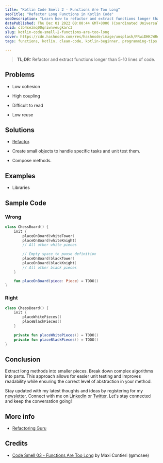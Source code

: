 ```yaml
---
title: "Kotlin Code Smell 2 - Functions Are Too Long"
seoTitle: "Refactor Long Functions in Kotlin Code"
seoDescription: "Learn how to refactor and extract functions longer than 5-10 lines of code to improve code quality and maintainability in Kotlin."
datePublished: Thu Dec 01 2022 08:00:44 GMT+0000 (Coordinated Universal Time)
cuid: clb4sezmq00qniwnveugkarc3
slug: kotlin-code-smell-2-functions-are-too-long
cover: https://cdn.hashnode.com/res/hashnode/image/unsplash/PRwiDHKJWRo/upload/v1669832611031/6RAbcDEZ6.jpeg
tags: functions, kotlin, clean-code, kotlin-beginner, programming-tips

---
```


> **TL;DR:** Refactor and extract functions longer than 5-10 lines of code.

## Problems

* Low cohesion
    
* High coupling
    
* Difficult to read
    
* Low reuse
    

## Solutions

* [Refactor](https://maximilianocontieri.com/refactoring-010-extract-method-object).
    
* Create small objects to handle specific tasks and unit test them.
    
* Compose methods.
    

## Examples

* Libraries
    

## Sample Code

### **Wrong**

```kotlin
class ChessBoard() {
    init {
        placeOnBoard(whiteTower)
        placeOnBoard(whiteKnight)
        // All other white pieces
        
        // Empty space to pause definition
        placeOnBoard(blackTower)
        placeOnBoard(blackKnight)
        // All other black pieces
    }

    fun placeOnBoard(piece: Piece) = TODO()
}
```

### Right

```kotlin
class ChessBoard() {
    init {
        placeWhitePieces()
        placeBlackPieces()
    }
    
    private fun placeWhitePieces() = TODO()
    private fun placeBlackPieces() = TODO()
}
```

## Conclusion

Extract long methods into smaller pieces. Break down complex algorithms into parts. This approach allows for easier unit testing and improves readability while ensuring the correct level of abstraction in your method.

Stay updated with my latest thoughts and ideas by registering for my [newsletter](https://yonatankarp.com/newsletter). Connect with me on [LinkedIn](https://www.linkedin.com/in/yonatankarp/) or [Twitter](https://twitter.com/yonatan_karp). Let's stay connected and keep the conversation going!

## More info

* [Refactoring Guru](https://refactoring.guru/es/smells/long-method)
    

## Credits

* [Code Smell 03 - Functions Are Too Long](https://maximilianocontieri.com/code-smell-03-functions-are-too-long) by Maxi Contieri (@mcsee)